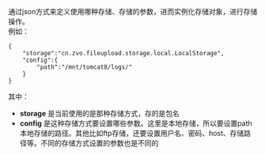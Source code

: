通过json方式来定义使用哪种存储、存储的参数，进而实例化存储对象，进行存储操作。  
例如：  

````
{
    "storage":"cn.zvo.fileupload.storage.local.LocalStorage",
    "config":{
        "path":"/mnt/tomcat8/logs/"
    }
}
````
其中：
* **storage** 是当前使用的是那种存储方式，存的是包名
* **config** 是这种存储方式要设置哪些参数。这里是本地存储，所以要设置path本地存储的路径。其他比如ftp存储，还要设置用户名、密码、host、存储路径等。不同的存储方式设置的参数也是不同的
